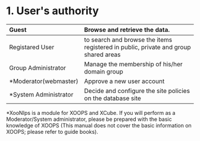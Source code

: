 # 1. User's authority

| Guest | Browse and retrieve the data. |
| :--- | :--- |
| Registared User | to search and browse the items registered in public, private and group shared areas |
| Group Administrator | Manage the membership of his/her domain group |
| \*Moderator\(webmaster\) | Approve a new user account |
| \*System Administrator | Decide and configure the site policies on the database site |

\*XooNIps is a module for XOOPS and XCube. If you will perform as a Moderator/System administrator, please be prepared with the basic knowledge of XOOPS \(This manual does not cover the basic information on XOOPS; please refer to guide books\).

